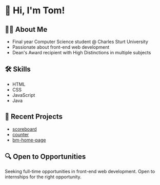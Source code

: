 # 👋 Hi, I'm Tom!

## 👨‍🎓 About Me
- Final year Computer Science student @ Charles Sturt University
- Passionate about front-end web development
- Dean's Award recipient with High Distinctions in multiple subjects

## 🛠️ Skills
- HTML
- CSS
- JavaScript
- Java

## 🚀 Recent Projects
- [scoreboard](https://github.com/tommicallef/scoreboard)
- [counter](https://github.com/tommicallef/counter)
- [bm-home-page](https://github.com/tommicallef/bm-home-page)

## 🔍 Open to Opportunities
Seeking full-time opportunities in front-end web development. Open to internships for the right opportunity.

